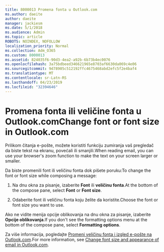 ```yaml
---
title: 8000013 Promena fonta u Outlook.com
ms.author: daeite
author: daeite
manager: jackiesm
ms.date: 5/1/2018
ms.audience: Admin
ms.topic: article
ROBOTS: NOINDEX, NOFOLLOW
localization_priority: Normal
ms.collection: Adm_O365
ms.custom: 8000013
ms.assetid: 824035f6-90d3-4ea2-a92b-6b73b4ec0076
ms.openlocfilehash: 3a75bdbeed346621965e8703af6630da069c4e06
ms.sourcegitcommit: 9d78905c512192ffc4675468abd2efc5f2e4baf4
ms.translationtype: MT
ms.contentlocale: sr-Latn-RS
ms.lasthandoff: 04/23/2019
ms.locfileid: "32394646"
---
```

# <a name="change-font-or-font-size-in-outlookcom"></a><span data-ttu-id="7e944-102">Promena fonta ili veličine fonta u Outlook.com</span><span class="sxs-lookup"><span data-stu-id="7e944-102">Change font or font size in Outlook.com</span></span>

<span data-ttu-id="7e944-103">Prilikom čitanja e-pošte, možete koristiti funkciju zumiranja vaš pregledač da biste tekst na ekranu, povećali ili smanjili.</span><span class="sxs-lookup"><span data-stu-id="7e944-103">When reading email, you can use your browser's zoom function to make the text on your screen larger or smaller.</span></span>
  
<span data-ttu-id="7e944-104">Da biste promenili font ili veličinu fonta dok pišete poruku:</span><span class="sxs-lookup"><span data-stu-id="7e944-104">To change the font or font size while composing a message:</span></span>
  
1. <span data-ttu-id="7e944-105">Na dnu okna za pisanje, izaberite **Font** ili **veličinu fonta**.</span><span class="sxs-lookup"><span data-stu-id="7e944-105">At the bottom of the compose pane, select **Font** or **Font size**.</span></span>
    
2. <span data-ttu-id="7e944-106">Odaberite font ili veličinu fonta koju želite da koristite.</span><span class="sxs-lookup"><span data-stu-id="7e944-106">Choose the font or font size you want to use.</span></span>
    
<span data-ttu-id="7e944-107">Ako ne vidite menija opcije oblikovanja na dnu okna za pisanje, izaberite **Opcije oblikovanja**.</span><span class="sxs-lookup"><span data-stu-id="7e944-107">If you don't see the formatting options menu at the bottom of the compose pane, select **Formatting options**.</span></span>
  
<span data-ttu-id="7e944-108">Za više informacija, pogledajte [Promeni veličinu fonta i izgled e-pošte na Outlook.com](https://go.microsoft.com/fwlink/p/?linkid=873130).</span><span class="sxs-lookup"><span data-stu-id="7e944-108">For more information, see [Change font size and appearance of email in Outlook.com](https://go.microsoft.com/fwlink/p/?linkid=873130).</span></span>
  

